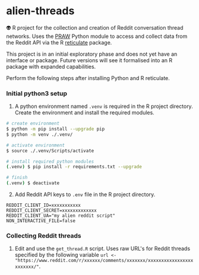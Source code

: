 # alien-threads
:alien: R project for the collection and creation of Reddit conversation thread networks. Uses the [PRAW](https://praw.readthedocs.io/en/stable/#package-info) Python module to access and collect data from the Reddit API via the R [reticulate](https://rstudio.github.io/reticulate/) package.

This project is in an initial exploratory phase and does not yet have an interface or package. Future versions will see it formalised into an R package with expanded capabilities.

Perform the following steps after installing Python and R reticulate. 

### Initial python3 setup

1. A python environment named `.venv` is required in the R project directory. Create the environment and install the required modules.
```sh
# create environment
$ python -m pip install --upgrade pip
$ python -m venv ./.venv/

# activate environment
$ source ./.venv/Scripts/activate

# install required python modules
(.venv) $ pip install -r requirements.txt --upgrade

# finish
(.venv) $ deactivate
```

2. Add Reddit API keys to `.env` file in the R project directory.
```
REDDIT_CLIENT_ID=xxxxxxxxxxx
REDDIT_CLIENT_SECRET=xxxxxxxxxxxxx
REDDIT_CLIENT_UA="my alien reddit script"
NON_INTERACTIVE_FILE=false
```

### Collecting Reddit threads

1. Edit and use the `get_thread.R` script. Uses raw URL's for Reddit threads specified by the following variable `url <- "https://www.reddit.com/r/xxxxxx/comments/xxxxxxx/xxxxxxxxxxxxxxxxxxxxxxxx/"`.
